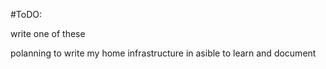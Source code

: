 #ToDO:

write one of these

polanning to write my home infrastructure in asible to learn and document

